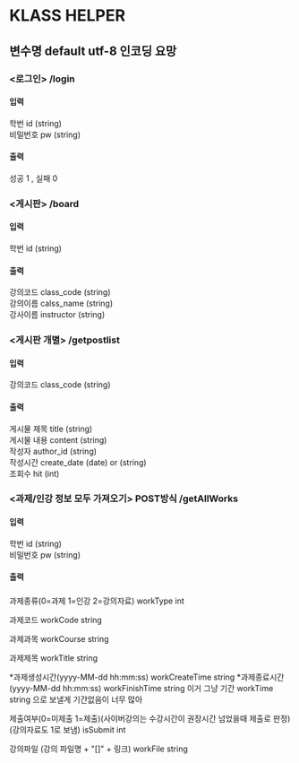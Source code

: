 # KLASS HELPER

## 변수명 default utf-8 인코딩 요망
### <로그인> /login

#### 입력 <br>
학번      id (string)<br>
비밀번호   pw (string)<br>
#### 출력<br>
성공 1 , 실패 0<br>

### <게시판> /board

#### 입력 <br>
학번 id (string)<br>
#### 출력<br>
강의코드 class_code (string)<br>
강의이름 calss_name (string)<br>
강사이름 instructor (string)<br>

### <게시판 개별> /getpostlist

#### 입력 <br>
강의코드 class_code (string)<br>
#### 출력<br>
게시물 제목 title (string)<br>
게시물 내용 content (string)<br>
작성자 author_id (string)<br>
작성시간 create_date (date) or (string)<br>
조회수 hit (int)

### <과제/인강 정보 모두 가져오기> POST방식 /getAllWorks 

#### 입력 <br>
학번      id (string)<br>
비밀번호   pw (string)<br>
#### 출력<br>


### 
과제종류(0=과제 1=인강 2=강의자료) workType int 

과제코드 workCode string

과제과목 workCourse string

과제제목 workTitle string

*과제생성시간(yyyy-MM-dd hh:mm:ss) workCreateTime string
*과제종료시간(yyyy-MM-dd hh:mm:ss) workFinishTime string
 이거 그냥 기간 workTime string 으로 보낼게 기간없음이 너무 많아

제출여부(0=미제출 1=제출)(사이버강의는 수강시간이 권장시간 넘었을때 제출로 판정)(강의자료도 1로 보냄) isSubmit int

강의파일 (강의 파일명 + "[]" + 링크) workFile string 
